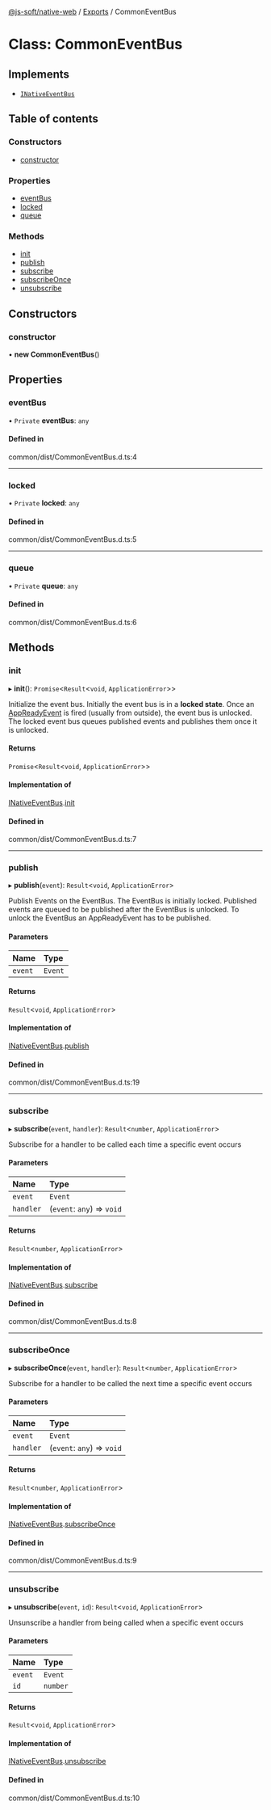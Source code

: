 [@js-soft/native-web](../README.md) / [Exports](../modules.md) / CommonEventBus

# Class: CommonEventBus

## Implements

- [`INativeEventBus`](../interfaces/INativeEventBus.md)

## Table of contents

### Constructors

- [constructor](CommonEventBus.md#constructor)

### Properties

- [eventBus](CommonEventBus.md#eventbus)
- [locked](CommonEventBus.md#locked)
- [queue](CommonEventBus.md#queue)

### Methods

- [init](CommonEventBus.md#init)
- [publish](CommonEventBus.md#publish)
- [subscribe](CommonEventBus.md#subscribe)
- [subscribeOnce](CommonEventBus.md#subscribeonce)
- [unsubscribe](CommonEventBus.md#unsubscribe)

## Constructors

### constructor

• **new CommonEventBus**()

## Properties

### eventBus

• `Private` **eventBus**: `any`

#### Defined in

common/dist/CommonEventBus.d.ts:4

___

### locked

• `Private` **locked**: `any`

#### Defined in

common/dist/CommonEventBus.d.ts:5

___

### queue

• `Private` **queue**: `any`

#### Defined in

common/dist/CommonEventBus.d.ts:6

## Methods

### init

▸ **init**(): `Promise`<`Result`<`void`, `ApplicationError`\>\>

Initialize the event bus.
Initially the event bus is in a **locked state**. Once an [AppReadyEvent](AppReadyEvent.md) is fired (usually from outside), the event bus is unlocked.
The locked event bus queues published events and publishes them once it is unlocked.

#### Returns

`Promise`<`Result`<`void`, `ApplicationError`\>\>

#### Implementation of

[INativeEventBus](../interfaces/INativeEventBus.md).[init](../interfaces/INativeEventBus.md#init)

#### Defined in

common/dist/CommonEventBus.d.ts:7

___

### publish

▸ **publish**(`event`): `Result`<`void`, `ApplicationError`\>

Publish Events on the EventBus.
The EventBus is initially locked.
Published events are queued to be published after the EventBus is unlocked.
To unlock the EventBus an AppReadyEvent has to be published.

#### Parameters

| Name | Type |
| :------ | :------ |
| `event` | `Event` |

#### Returns

`Result`<`void`, `ApplicationError`\>

#### Implementation of

[INativeEventBus](../interfaces/INativeEventBus.md).[publish](../interfaces/INativeEventBus.md#publish)

#### Defined in

common/dist/CommonEventBus.d.ts:19

___

### subscribe

▸ **subscribe**(`event`, `handler`): `Result`<`number`, `ApplicationError`\>

Subscribe for a handler to be called each time a specific event occurs

#### Parameters

| Name | Type |
| :------ | :------ |
| `event` | `Event` |
| `handler` | (`event`: `any`) => `void` |

#### Returns

`Result`<`number`, `ApplicationError`\>

#### Implementation of

[INativeEventBus](../interfaces/INativeEventBus.md).[subscribe](../interfaces/INativeEventBus.md#subscribe)

#### Defined in

common/dist/CommonEventBus.d.ts:8

___

### subscribeOnce

▸ **subscribeOnce**(`event`, `handler`): `Result`<`number`, `ApplicationError`\>

Subscribe for a handler to be called the next time a specific event occurs

#### Parameters

| Name | Type |
| :------ | :------ |
| `event` | `Event` |
| `handler` | (`event`: `any`) => `void` |

#### Returns

`Result`<`number`, `ApplicationError`\>

#### Implementation of

[INativeEventBus](../interfaces/INativeEventBus.md).[subscribeOnce](../interfaces/INativeEventBus.md#subscribeonce)

#### Defined in

common/dist/CommonEventBus.d.ts:9

___

### unsubscribe

▸ **unsubscribe**(`event`, `id`): `Result`<`void`, `ApplicationError`\>

Unsunscribe a handler from being called when a specific event occurs

#### Parameters

| Name | Type |
| :------ | :------ |
| `event` | `Event` |
| `id` | `number` |

#### Returns

`Result`<`void`, `ApplicationError`\>

#### Implementation of

[INativeEventBus](../interfaces/INativeEventBus.md).[unsubscribe](../interfaces/INativeEventBus.md#unsubscribe)

#### Defined in

common/dist/CommonEventBus.d.ts:10
